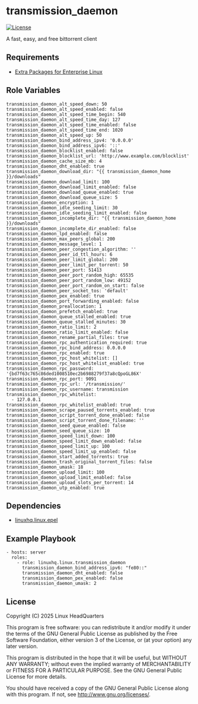 # transmission\_daemon

[![License](https://img.shields.io/badge/license-GPLv3-lightgreen)](https://www.gnu.org/licenses/gpl-3.0.en.html#license-text)

A fast, easy, and free bittorrent client

## Requirements

* [Extra Packages for Enterprise Linux](https://docs.fedoraproject.org/en-US/epel/)

## Role Variables

    transmission_daemon_alt_speed_down: 50
    transmission_daemon_alt_speed_enabled: false
    transmission_daemon_alt_speed_time_begin: 540
    transmission_daemon_alt_speed_time_day: 127
    transmission_daemon_alt_speed_time_enabled: false
    transmission_daemon_alt_speed_time_end: 1020
    transmission_daemon_alt_speed_up: 50
    transmission_daemon_bind_address_ipv4: '0.0.0.0'
    transmission_daemon_bind_address_ipv6: '::'
    transmission_daemon_blocklist_enabled: false
    transmission_daemon_blocklist_url: 'http://www.example.com/blocklist'
    transmission_daemon_cache_size_mb: 4
    transmission_daemon_dht_enabled: true
    transmission_daemon_download_dir: "{{ transmission_daemon_home }}/downloads"
    transmission_daemon_download_limit: 100
    transmission_daemon_download_limit_enabled: false
    transmission_daemon_download_queue_enabled: true
    transmission_daemon_download_queue_size: 5
    transmission_daemon_encryption: 1
    transmission_daemon_idle_seeding_limit: 30
    transmission_daemon_idle_seeding_limit_enabled: false
    transmission_daemon_incomplete_dir: "{{ transmission_daemon_home }}/downloads"
    transmission_daemon_incomplete_dir_enabled: false
    transmission_daemon_lpd_enabled: false
    transmission_daemon_max_peers_global: 200
    transmission_daemon_message_level: 1
    transmission_daemon_peer_congestion_algorithm: ''
    transmission_daemon_peer_id_ttl_hours: 6
    transmission_daemon_peer_limit_global: 200
    transmission_daemon_peer_limit_per_torrent: 50
    transmission_daemon_peer_port: 51413
    transmission_daemon_peer_port_random_high: 65535
    transmission_daemon_peer_port_random_low: 49152
    transmission_daemon_peer_port_random_on_start: false
    transmission_daemon_peer_socket_tos: 'default'
    transmission_daemon_pex_enabled: true
    transmission_daemon_port_forwarding_enabled: false
    transmission_daemon_preallocation: 1
    transmission_daemon_prefetch_enabled: true
    transmission_daemon_queue_stalled_enabled: true
    transmission_daemon_queue_stalled_minutes: 30
    transmission_daemon_ratio_limit: 2
    transmission_daemon_ratio_limit_enabled: false
    transmission_daemon_rename_partial_files: true
    transmission_daemon_rpc_authentication_required: true
    transmission_daemon_rpc_bind_address: 0.0.0.0
    transmission_daemon_rpc_enabled: true
    transmission_daemon_rpc_host_whitelist: []
    transmission_daemon_rpc_host_whitelist_enabled: true
    transmission_daemon_rpc_password: '{bd7f63c765c86ded1008510ec2b6988279f37a8cQpoGL86X'
    transmission_daemon_rpc_port: 9091
    transmission_daemon_rpc_url: '/transmission/'
    transmission_daemon_rpc_username: transmission
    transmission_daemon_rpc_whitelist:
      - 127.0.0.1
    transmission_daemon_rpc_whitelist_enabled: true
    transmission_daemon_scrape_paused_torrents_enabled: true
    transmission_daemon_script_torrent_done_enabled: false
    transmission_daemon_script_torrent_done_filename: ''
    transmission_daemon_seed_queue_enabled: false
    transmission_daemon_seed_queue_size: 10
    transmission_daemon_speed_limit_down: 100
    transmission_daemon_speed_limit_down_enabled: false
    transmission_daemon_speed_limit_up: 100
    transmission_daemon_speed_limit_up_enabled: false
    transmission_daemon_start_added_torrents: true
    transmission_daemon_trash_original_torrent_files: false
    transmission_daemon_umask: 18
    transmission_daemon_upload_limit: 100
    transmission_daemon_upload_limit_enabled: false
    transmission_daemon_upload_slots_per_torrent: 14
    transmission_daemon_utp_enabled: true

## Dependencies

* [linuxhq.linux.epel](https://github.com/linuxhq/ansible-collection-linux/tree/main/roles/epel)

## Example Playbook

    - hosts: server
      roles:
        - role: linuxhq.linux.transmission_daemon
          transmission_daemon_bind_address_ipv6: "fe80::"
          transmission_daemon_dht_enabled: false
          transmission_daemon_pex_enabled: false
          transmission_daemon_umask: 2

## License

Copyright (C) 2025 Linux HeadQuarters

This program is free software: you can redistribute it and/or modify
it under the terms of the GNU General Public License as published by
the Free Software Foundation, either version 3 of the License, or
(at your option) any later version.

This program is distributed in the hope that it will be useful,
but WITHOUT ANY WARRANTY; without even the implied warranty of
MERCHANTABILITY or FITNESS FOR A PARTICULAR PURPOSE. See the
GNU General Public License for more details.

You should have received a copy of the GNU General Public License
along with this program. If not, see <http://www.gnu.org/licenses/>.
